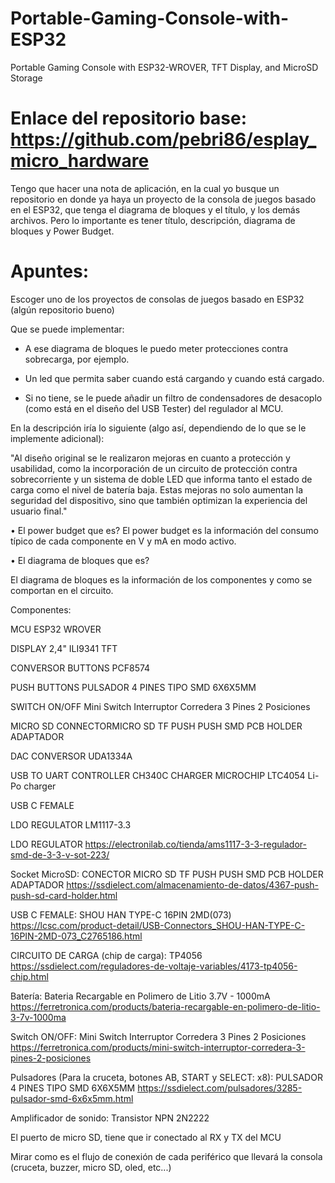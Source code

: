 # Portable-Gaming-Console-with-ESP32
Portable Gaming Console with ESP32-WROVER, TFT Display, and MicroSD Storage


# Enlace del repositorio base: https://github.com/pebri86/esplay_micro_hardware

Tengo que hacer una nota de aplicación, en la cual yo busque un repositorio en donde ya haya un proyecto de la consola de juegos basado en el ESP32, que tenga el diagrama de bloques y el título, y los demás archivos. Pero lo importante es tener título, descripción, diagrama de bloques y Power Budget.


# Apuntes:

Escoger uno de los proyectos de consolas de juegos basado en ESP32 (algún repositorio bueno)


Que se puede implementar:

- A ese diagrama de bloques le puedo meter protecciones contra sobrecarga, por ejemplo. 

- Un led que permita saber cuando está cargando y cuando está cargado.

- Si no tiene, se le puede añadir un filtro de condensadores de desacoplo (como está en el diseño del USB Tester) del regulador al MCU.



En la descripción iría lo siguiente (algo así, dependiendo de lo que se le implemente adicional):

"Al diseño original se le realizaron mejoras en cuanto a protección y usabilidad, como la incorporación de un circuito de protección contra sobrecorriente y un sistema de doble LED que informa tanto el estado de carga como el nivel de batería baja. Estas mejoras no solo aumentan la seguridad del dispositivo, sino que también optimizan la experiencia del usuario final."

• El power budget que es?
El power budget es la información del consumo típico de cada componente en V y mA en modo activo.


• El diagrama de bloques que es?

El diagrama de bloques es la información de los componentes y como se comportan en el circuito.



Componentes:

MCU ESP32 WROVER

DISPLAY 2,4" ILI9341 TFT 

CONVERSOR BUTTONS PCF8574

PUSH BUTTONS PULSADOR 4 PINES TIPO SMD 6X6X5MM

SWITCH ON/OFF Mini Switch Interruptor Corredera 3 Pines 2 Posiciones 

MICRO SD CONNECTORMICRO SD TF PUSH PUSH SMD PCB HOLDER ADAPTADOR

DAC CONVERSOR UDA1334A

USB TO UART CONTROLLER CH340C
CHARGER MICROCHIP LTC4054 Li-Po charger

USB C FEMALE

LDO REGULATOR LM1117-3.3





LDO REGULATOR
https://electronilab.co/tienda/ams1117-3-3-regulador-smd-de-3-3-v-sot-223/

Socket MicroSD: CONECTOR MICRO SD TF PUSH PUSH SMD PCB HOLDER ADAPTADOR
https://ssdielect.com/almacenamiento-de-datos/4367-push-push-sd-card-holder.html

USB C FEMALE: SHOU HAN TYPE-C 16PIN 2MD(073)
https://lcsc.com/product-detail/USB-Connectors_SHOU-HAN-TYPE-C-16PIN-2MD-073_C2765186.html

CIRCUITO DE CARGA (chip de carga): TP4056
https://ssdielect.com/reguladores-de-voltaje-variables/4173-tp4056-chip.html

Batería: Bateria Recargable en Polimero de Litio 3.7V - 1000mA
https://ferretronica.com/products/bateria-recargable-en-polimero-de-litio-3-7v-1000ma

Switch ON/OFF: Mini Switch Interruptor Corredera 3 Pines 2 Posiciones 
https://ferretronica.com/products/mini-switch-interruptor-corredera-3-pines-2-posiciones

Pulsadores (Para la cruceta, botones AB, START y SELECT: x8): PULSADOR 4 PINES TIPO SMD 6X6X5MM
https://ssdielect.com/pulsadores/3285-pulsador-smd-6x6x5mm.html


Amplificador de sonido: Transistor NPN 2N2222

El puerto de micro SD, tiene que ir conectado al RX y TX del MCU

Mirar como es el flujo de conexión de cada periférico que llevará la consola (cruceta, buzzer, micro SD, oled, etc...)
